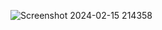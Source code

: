 ![Screenshot 2024-02-15 214358](https://github.com/herre0/bookList/assets/42982892/379f0693-5821-438e-9654-acc836a8bb7a)
